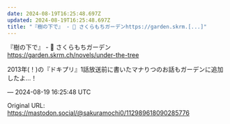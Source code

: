 ```yaml
---
date: 2024-08-19T16:25:48.697Z
updated: 2024-08-19T16:25:48.697Z
title: "『樹の下で』 - 🌱 さくらもちガーデンhttps://garden.skrm.[...]"
---
```


<p>『樹の下で』 - 🌱 さくらもちガーデン<br /><a href="https://garden.skrm.ch/novels/under-the-tree" target="_blank" rel="nofollow noopener" translate="no"><span class="invisible">https://</span><span class="ellipsis">garden.skrm.ch/novels/under-th</span><span class="invisible">e-tree</span></a></p><p>2013年(！)の『ドキプリ』1話放送前に書いたマナりつのお話もガーデンに追加したよ…！</p>

&mdash; 2024-08-19 16:25:48 UTC

Original URL: https://mastodon.social/@sakuramochi0/112989618090285776

